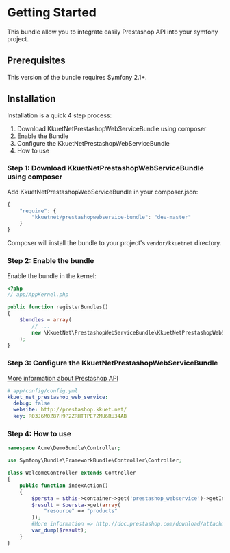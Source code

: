 Getting Started
==================================

This bundle allow you to integrate easily Prestashop API into your symfony project.

## Prerequisites

This version of the bundle requires Symfony 2.1+.

## Installation

Installation is a quick 4 step process:

1. Download KkuetNetPrestashopWebServiceBundle using composer
2. Enable the Bundle
3. Configure the KkuetNetPrestashopWebServiceBundle
4. How to use

### Step 1: Download KkuetNetPrestashopWebServiceBundle using composer

Add KkuetNetPrestashopWebServiceBundle in your composer.json:

```js
{
    "require": {
        "kkuetnet/prestashopwebservice-bundle": "dev-master"
    }
}
```

Composer will install the bundle to your project's `vendor/kkuetnet` directory.

### Step 2: Enable the bundle

Enable the bundle in the kernel:

``` php
<?php
// app/AppKernel.php

public function registerBundles()
{
    $bundles = array(
        // ...
        new \KkuetNet\PrestashopWebServiceBundle\KkuetNetPrestashopWebServiceBundle(),
    );
}
```

### Step 3: Configure the KkuetNetPrestashopWebServiceBundle

[More information about Prestashop API](http://doc.prestashop.com/download/attachments/720902/CRUD%20Tutorial%20EN.pdf)
``` yaml
# app/config/config.yml
kkuet_net_prestashop_web_service:
  debug: false
  website: http://prestashop.kkuet.net/
  key: R03J6M0Z87H9P2ZRHTTPE72MU6RU34AB
```

### Step 4: How to use

``` php
namespace Acme\DemoBundle\Controller;

use Symfony\Bundle\FrameworkBundle\Controller\Controller;

class WelcomeController extends Controller
{
    public function indexAction()
    {
        $persta = $this->container->get('prestashop_webservice')->getInstance();
        $result = $persta->get(array(
            "resource" => "products"
        ));
        #More information => http://doc.prestashop.com/download/attachments/720902/CRUD%20Tutorial%20EN.pdf
        var_dump($result);
    }
}
```